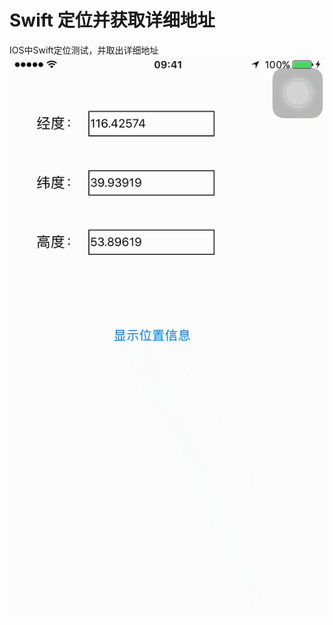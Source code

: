 # Swift 定位并获取详细地址
IOS中Swift定位测试，并取出详细地址
![image-w100-h100](https://github.com/mingmingsuper/LMMLocationDemo/blob/master/image.gif)
